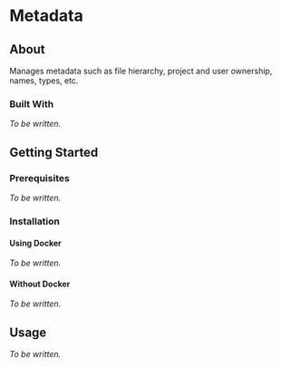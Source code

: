 # Metadata

## About
Manages metadata such as file hierarchy, project and user ownership, names, types, etc.

### Built With
_To be written._

## Getting Started

### Prerequisites
_To be written._

### Installation

#### Using Docker
_To be written._

#### Without Docker
_To be written._

## Usage
_To be written._
